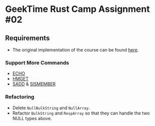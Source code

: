 # GeekTime Rust Camp Assignment #02

## Requirements

- The original implementation of the course can be found [here](https://github.com/tyr-rust-bootcamp/02-simple-redis).

### Support More Commands

- [ECHO](https://redis.io/docs/latest/commands/echo/)
- [HMGET](https://redis.io/docs/latest/commands/hmget/)
- [SADD](https://redis.io/docs/latest/commands/sadd/) & [SISMEMBER](https://redis.io/docs/latest/commands/sismember/)

### Refactoring

- Delete `NullBulkString` and `NullArray`.
- Refactor `BulkString` and `RespArray` so that they can handle the two NULL types above.
